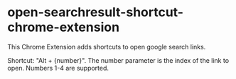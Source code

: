 # open-searchresult-shortcut-chrome-extension

This Chrome Extension adds shortcuts to open google search links.

Shortcut: "Alt + {number}".
The number parameter is the index of the link to open. 
Numbers 1-4 are supported.
